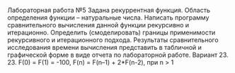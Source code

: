 Лабораторная работа №5
Задана рекуррентная функция. Область определения функции – натуральные числа. Написать программу сравнительного вычисления данной функции рекурсивно и итерационно. Определить (смоделировать) границы применимости рекурсивного и итерационного подхода. Результаты сравнительного исследования времени вычисления представить в табличной и графической форме в виде отчета по лабораторной работе.
Вариант 23.
23.	F(0) = F(1) = -100, F(n) = F(n–1) + 2*F(n-2), при n > 1
